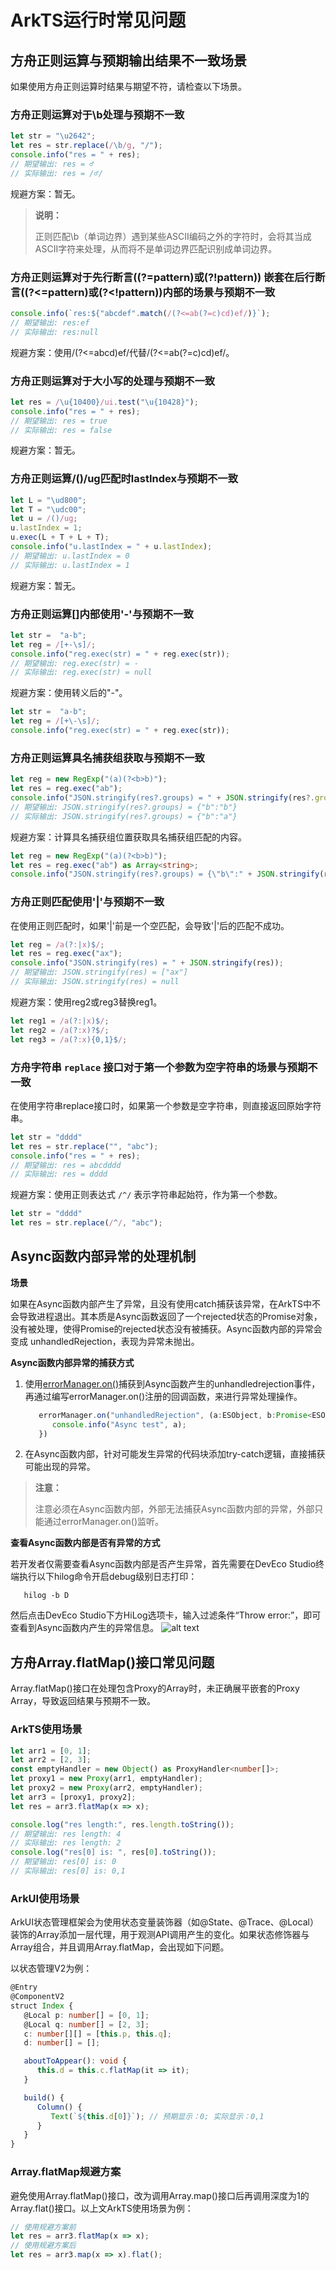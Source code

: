 # ArkTS运行时常见问题
<!--Kit: ArkTS-->
<!--Subsystem: ArkCompiler-->
<!--Owner: @DaiHuina1997-->
<!--Designer: @yao_dashuai-->
<!--Tester: @kirl75;@zsw_zhushiwei-->

## 方舟正则运算与预期输出结果不一致场景

如果使用方舟正则运算时结果与期望不符，请检查以下场景。

### 方舟正则运算对于\b处理与预期不一致

   ```ts
   let str = "\u2642";
   let res = str.replace(/\b/g, "/");
   console.info("res = " + res);
   // 期望输出: res = ♂
   // 实际输出: res = /♂/
   ```

   规避方案：暂无。
   > **说明：**
   > 
   > 正则匹配\b（单词边界）遇到某些ASCII编码之外的字符时，会将其当成ASCII字符来处理，从而将不是单词边界匹配识别成单词边界。

### 方舟正则运算对于先行断言((?=pattern)或(?!pattern)) 嵌套在后行断言((?<=pattern)或(?<!pattern))内部的场景与预期不一致

   ```ts
   console.info(`res:${"abcdef".match(/(?<=ab(?=c)cd)ef/)}`);
   // 期望输出: res:ef
   // 实际输出: res:null
   ```

   规避方案：使用/(?<=abcd)ef/代替/(?<=ab(?=c)cd)ef/。

### 方舟正则运算对于大小写的处理与预期不一致

   ```ts
   let res = /\u{10400}/ui.test("\u{10428}");
   console.info("res = " + res);
   // 期望输出: res = true
   // 实际输出: res = false
   ```

   规避方案：暂无。

### 方舟正则运算/()/ug匹配时lastIndex与预期不一致

   ```ts
   let L = "\ud800";
   let T = "\udc00";
   let u = /()/ug;
   u.lastIndex = 1;
   u.exec(L + T + L + T);
   console.info("u.lastIndex = " + u.lastIndex);
   // 期望输出: u.lastIndex = 0
   // 实际输出: u.lastIndex = 1
   ```

   规避方案：暂无。

### 方舟正则运算[]内部使用'-'与预期不一致

   ```ts
   let str =  "a-b";
   let reg = /[+-\s]/;
   console.info("reg.exec(str) = " + reg.exec(str));
   // 期望输出: reg.exec(str) = -
   // 实际输出: reg.exec(str) = null
   ```

   规避方案：使用转义后的"-"。
   ```ts
   let str =  "a-b";
   let reg = /[+\-\s]/;
   console.info("reg.exec(str) = " + reg.exec(str));
   ```

### 方舟正则运算具名捕获组获取与预期不一致

   ```ts
   let reg = new RegExp("(a)(?<b>b)");
   let res = reg.exec("ab");
   console.info("JSON.stringify(res?.groups) = " + JSON.stringify(res?.groups));
   // 期望输出: JSON.stringify(res?.groups) = {"b":"b"}
   // 实际输出: JSON.stringify(res?.groups) = {"b":"a"}
   ```

   规避方案：计算具名捕获组位置获取具名捕获组匹配的内容。

   ```ts
   let reg = new RegExp("(a)(?<b>b)");
   let res = reg.exec("ab") as Array<string>;
   console.info("JSON.stringify(res?.groups) = {\"b\":" + JSON.stringify(res[2]) + "}");
   ```

### 方舟正则匹配使用'|'与预期不一致

   在使用正则匹配时，如果'|'前是一个空匹配，会导致'|'后的匹配不成功。

   ```ts
   let reg = /a(?:|x)$/;
   let res = reg.exec("ax");
   console.info("JSON.stringify(res) = " + JSON.stringify(res));
   // 期望输出: JSON.stringify(res) = ["ax"]
   // 实际输出: JSON.stringify(res) = null
   ```

   规避方案：使用reg2或reg3替换reg1。

   ```ts
   let reg1 = /a(?:|x)$/;
   let reg2 = /a(?:x)?$/;
   let reg3 = /a(?:x){0,1}$/;
   ```

### 方舟字符串 `replace` 接口对于第一个参数为空字符串的场景与预期不一致

   在使用字符串replace接口时，如果第一个参数是空字符串，则直接返回原始字符串。

   ```ts
   let str = "dddd"
   let res = str.replace("", "abc");
   console.info("res = " + res);
   // 期望输出: res = abcdddd
   // 实际输出: res = dddd
   ```

   规避方案：使用正则表达式 `/^/` 表示字符串起始符，作为第一个参数。

   ```ts
   let str = "dddd"
   let res = str.replace(/^/, "abc");
   ```

## Async函数内部异常的处理机制

**场景**

如果在Async函数内部产生了异常，且没有使用catch捕获该异常，在ArkTS中不会导致进程退出。其本质是Async函数返回了一个rejected状态的Promise对象，没有被处理，使得Promise的rejected状态没有被捕获。Async函数内部的异常会变成 unhandledRejection，表现为异常未抛出。

**Async函数内部异常的捕获方式**

1. 使用[errorManager.on()](../reference/apis-ability-kit/js-apis-app-ability-errorManager.md#errormanageronerror)捕获到Async函数产生的unhandledrejection事件，再通过编写errorManager.on()注册的回调函数，来进行异常处理操作。

   ```ts
      errorManager.on("unhandledRejection", (a:ESObject, b:Promise<ESObject>) => {
         console.info("Async test", a);
      })
   ```

2. 在Async函数内部，针对可能发生异常的代码块添加try-catch逻辑，直接捕获可能出现的异常。

> **注意：**
> 
> 注意必须在Async函数内部，外部无法捕获Async函数内部的异常，外部只能通过errorManager.on()监听。


**查看Async函数内部是否有异常的方式**

若开发者仅需要查看Async函数内部是否产生异常，首先需要在DevEco Studio终端执行以下hilog命令开启debug级别日志打印：

```shell
   hilog -b D
```

然后点击DevEco Studio下方HiLog选项卡，输入过滤条件“Throw error:”，即可查看到Async函数内产生的异常信息。
![alt text](figures/arkts-runtime-faq.png)

## 方舟Array.flatMap()接口常见问题

Array.flatMap()接口在处理包含Proxy的Array时，未正确展平嵌套的Proxy Array，导致返回结果与预期不一致。

### ArkTS使用场景

```ts
let arr1 = [0, 1];
let arr2 = [2, 3];
const emptyHandler = new Object() as ProxyHandler<number[]>;
let proxy1 = new Proxy(arr1, emptyHandler);
let proxy2 = new Proxy(arr2, emptyHandler);
let arr3 = [proxy1, proxy2];
let res = arr3.flatMap(x => x);

console.log("res length:", res.length.toString());
// 期望输出: res length: 4
// 实际输出: res length: 2
console.log("res[0] is: ", res[0].toString());
// 期望输出: res[0] is: 0
// 实际输出: res[0] is: 0,1
```

### ArkUI使用场景

ArkUI状态管理框架会为使用状态变量装饰器（如@State、@Trace、@Local）装饰的Array添加一层代理，用于观测API调用产生的变化。如果状态修饰器与Array组合，并且调用Array.flatMap，会出现如下问题。

以状态管理V2为例：

```ts
@Entry
@ComponentV2
struct Index {
   @Local p: number[] = [0, 1];
   @Local q: number[] = [2, 3];
   c: number[][] = [this.p, this.q];
   d: number[] = [];

   aboutToAppear(): void {
      this.d = this.c.flatMap(it => it);
   }

   build() {
      Column() {
         Text(`${this.d[0]}`); // 预期显示：0; 实际显示：0,1
      }
   }
}
```

### Array.flatMap规避方案

避免使用Array.flatMap()接口，改为调用Array.map()接口后再调用深度为1的Array.flat()接口。以上文ArkTS使用场景为例：

```ts
// 使用规避方案前
let res = arr3.flatMap(x => x);
// 使用规避方案后
let res = arr3.map(x => x).flat();
```
